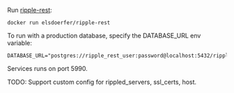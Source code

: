 Run [ripple-rest](https://github.com/ripple/ripple-rest/):

    docker run elsdoerfer/ripple-rest

To run with a production database, specify the DATABASE_URL env variable:

    DATABASE_URL="postgres://ripple_rest_user:password@localhost:5432/ripple_rest_db"

Services runs on port 5990.

TODO: Support custom config for rippled_servers, ssl_certs, host.
